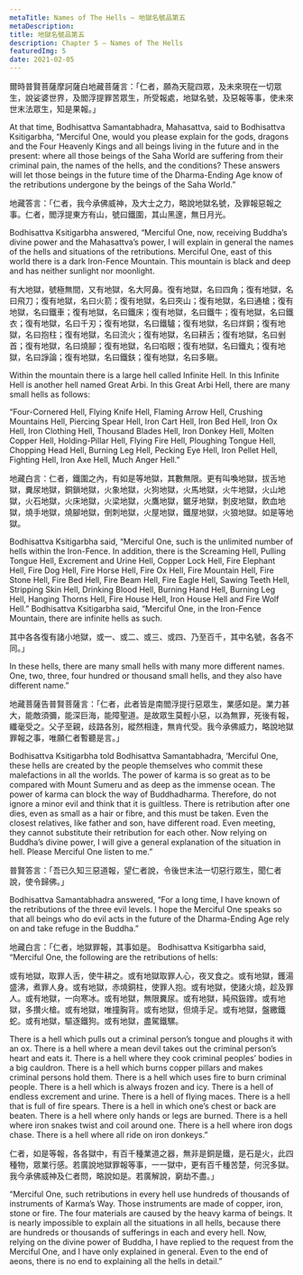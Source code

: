 ```yaml
---
metaTitle: Names of The Hells — 地獄名號品第五
metaDescription:
title: 地獄名號品第五
description: Chapter 5 — Names of The Hells
featuredImg: 5
date: 2021-02-05
---
```


爾時普賢菩薩摩訶薩白地藏菩薩言：「仁者，願為天龍四眾，及未來現在一切眾生，說娑婆世界，及閻浮提罪苦眾生，所受報處，地獄名號，及惡報等事，使未來世末法眾生，知是果報。」

At that time, Bodhisattva Samantabhadra, Mahasattva, said to Bodhisattva Ksitigarbha, “Merciful One, would you please explain for the gods, dragons and the Four Heavenly Kings and all beings living in the future and in the present: where all those beings of the Saha World are suffering from their criminal pain, the names of the hells, and the conditions? These answers will let those beings in the future time of the Dharma-Ending Age know of the retributions undergone by the beings of the Saha World.”

地藏答言：「仁者，我今承佛威神，及大士之力，略說地獄名號，及罪報惡報之事。仁者，閻浮提東方有山，號曰鐵圍，其山黑邃，無日月光。

Bodhisattva Ksitigarbha answered, “Merciful One, now, receiving Buddha’s divine power and the Mahasattva’s power, I will explain in general the names of the hells and situations of the retributions. Merciful One, east of this world there is a dark Iron-Fence Mountain. This mountain is black and deep and has neither sunlight nor moonlight.

有大地獄，號極無間，又有地獄，名大阿鼻。復有地獄，名曰四角；復有地獄，名曰飛刀；復有地獄，名曰火箭；復有地獄，名曰夾山；復有地獄，名曰通槍；復有地獄，名曰鐵車；復有地獄，名曰鐵床；復有地獄，名曰鐵牛；復有地獄，名曰鐵衣；復有地獄，名曰千刃；復有地獄，名曰鐵驢；復有地獄，名曰烊銅；復有地獄，名曰抱柱；復有地獄，名曰流火；復有地獄，名曰耕舌；復有地獄，名曰剉首；復有地獄，名曰燒腳；復有地獄，名曰啗眼；復有地獄，名曰鐵丸；復有地獄，名曰諍論；復有地獄，名曰鐵鈇；復有地獄，名曰多瞋。

Within the mountain there is a large hell called Infinite Hell. In this Infinite Hell is another hell named Great Arbi. In this Great Arbi Hell, there are many small hells as follows:

“Four-Cornered Hell, Flying Knife Hell, Flaming Arrow Hell, Crushing Mountains Hell, Piercing Spear Hell, Iron Cart Hell, Iron Bed Hell, Iron Ox Hell, Iron Clothing Hell, Thousand Blades Hell, Iron Donkey Hell, Molten Copper Hell, Holding-Pillar Hell, Flying Fire Hell, Ploughing Tongue Hell, Chopping Head Hell, Burning Leg Hell, Pecking Eye Hell, Iron Pellet Hell, Fighting Hell, Iron Axe Hell, Much Anger Hell.”

地藏白言：仁者，鐵圍之內，有如是等地獄，其數無限。更有叫喚地獄，拔舌地獄，糞尿地獄，銅鎖地獄，火象地獄，火狗地獄，火馬地獄，火牛地獄，火山地獄，火石地獄，火床地獄，火梁地獄，火鷹地獄，鋸牙地獄，剝皮地獄，飲血地獄，燒手地獄，燒腳地獄，倒刺地獄，火屋地獄，鐵屋地獄，火狼地獄。如是等地獄。

Bodhisattva Ksitigarbha said, “Merciful One, such is the unlimited number of hells within the Iron-Fence. In addition, there is the Screaming Hell, Pulling Tongue Hell, Excrement and Urine Hell, Copper Lock Hell, Fire Elephant Hell, Fire Dog Hell, Fire Horse Hell, Fire Ox Hell, Fire Mountain Hell, Fire Stone Hell, Fire Bed Hell, Fire Beam Hell, Fire Eagle Hell, Sawing Teeth Hell, Stripping Skin Hell, Drinking Blood Hell, Burning Hand Hell, Burning Leg Hell, Hanging Thorns Hell, Fire House Hell, Iron House Hell and Fire Wolf Hell.” Bodhisattva Ksitigarbha said, “Merciful One, in the Iron-Fence Mountain, there are infinite hells as such.

其中各各復有諸小地獄，或一、或二、或三、或四、乃至百千，其中名號，各各不同。」

In these hells, there are many small hells with many more different names. One, two, three, four hundred or thousand small hells, and they also have different name.”

地藏菩薩告普賢菩薩言：「仁者，此者皆是南閻浮提行惡眾生，業感如是。業力甚大，能敵須彌，能深巨海，能障聖道。是故眾生莫輕小惡，以為無罪，死後有報，纖毫受之。父子至親，歧路各別，縱然相逢，無肯代受。我今承佛威力，略說地獄罪報之事，唯願仁者暫聽是言。」

Bodhisattva Ksitigarbha told Bodhisattva Samantabhadra, ‘Merciful One, these hells are created by the people themselves who commit these malefactions in all the worlds. The power of karma is so great as to be compared with Mount Sumeru and as deep as the immense ocean. The power of karma can block the way of Buddhadharma. Therefore, do not ignore a minor evil and think that it is guiltless. There is retribution after one dies, even as small as a hair or fibre, and this must be taken. Even the closest relatives, like father and son, have different road. Even meeting, they cannot substitute their retribution for each other. Now relying on Buddha’s divine power, I will give a general explanation of the situation in hell. Please Merciful One listen to me.”

普賢答言：「吾已久知三惡道報，望仁者說，令後世末法一切惡行眾生，聞仁者說，使令歸佛。」

Bodhisattva Samantabhadra answered, “For a long time, I have known of the retributions of the three evil levels. I hope the Merciful One speaks so that all beings who do evil acts in the future of the Dharma-Ending Age rely on and take refuge in the Buddha.”

地藏白言：「仁者，地獄罪報，其事如是。
Bodhisattva Ksitigarbha said, “Merciful One, the following are the retributions of hells:

或有地獄，取罪人舌，使牛耕之。或有地獄取罪人心，夜叉食之。或有地獄，鑊湯盛沸，煮罪人身。或有地獄，赤燒銅柱，使罪人抱。或有地獄，使諸火燒，趁及罪人。或有地獄，一向寒冰。或有地獄，無限糞尿。或有地獄，純飛鈒鑗。或有地獄，多攢火槍。或有地獄，唯撞胸背。或有地獄，但燒手足。或有地獄，盤繳鐵蛇。或有地獄，驅逐鐵狗。或有地獄，盡駕鐵騾。

There is a hell which pulls out a criminal person’s tongue and ploughs it with an ox. There is a hell where a mean devil takes out the criminal person’s heart and eats it. There is a hell where they cook criminal peoples’ bodies in a big cauldron. There is a hell which burns copper pillars and makes criminal persons hold them. There is a hell which uses fire to burn criminal people. There is a hell which is always frozen and icy. There is a hell of endless excrement and urine. There is a hell of flying maces. There is a hell that is full of fire spears. There is a hell in which one’s chest or back are beaten. There is a hell where only hands or legs are burned. There is a hell where iron snakes twist and coil around one. There is a hell where iron dogs chase. There is a hell where all ride on iron donkeys.”

仁者，如是等報，各各獄中，有百千種業道之器，無非是銅是鐵，是石是火，此四種物，眾業行感。若廣說地獄罪報等事，一一獄中，更有百千種苦楚，何況多獄。我今承佛威神及仁者問，略說如是。若廣解說，窮劫不盡。」

“Merciful One, such retributions in every hell use hundreds of thousands of instruments of Karma’s Way. Those instruments are made of copper, iron, stone or fire. The four materials are caused by the heavy karma of beings. It is nearly impossible to explain all the situations in all hells, because there are hundreds or thousands of sufferings in each and every hell. Now, relying on the divine power of Buddha, I have replied to the request from the Merciful One, and I have only explained in general. Even to the end of aeons, there is no end to explaining all the hells in detail.”
